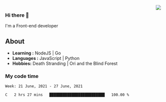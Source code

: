 <img align='right' src="https://github-readme-stats.vercel.app/api?username=strugglebak&show_icons=true">

### Hi there 👋

I'm a Front-end developer

## About

-  **Learning :** NodeJS | Go
-  **Languages :** JavaScript | Python
-  **Hobbies:** Death Stranding | Ori and the Blind Forest

### My code time

<!--START_SECTION:waka-->
```text
Week: 21 June, 2021 - 27 June, 2021

C   2 hrs 27 mins   █████████████████████████   100.00 % 
```
<!--END_SECTION:waka-->
